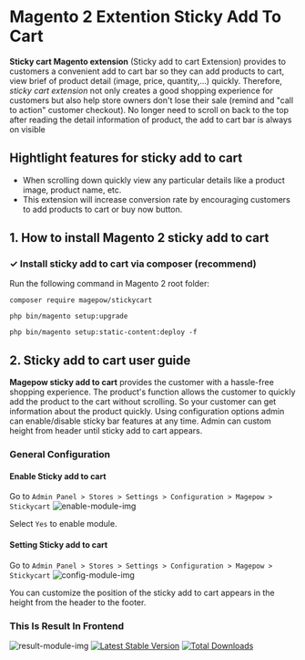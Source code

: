 # Magento 2 Extention Sticky Add To Cart
**Sticky cart Magento extension** (Sticky add to cart Extension) provides to customers a convenient add to cart bar so they can add products to cart, view brief of product detail (image, price, quantity,...) quickly. Therefore, *sticky cart extension* not only creates a good shopping experience for customers but also help store owners don't lose their sale (remind and "call to action" customer checkout). No longer need to scroll on back to the top after reading the detail information of product, the add to cart bar is always on visible
## Hightlight features for sticky add to cart
 * When scrolling down quickly view any particular details like a product image, product name, etc.
 * This extension will increase conversion rate by encouraging customers to add products to cart or buy now button.
## 1. How to install Magento 2 sticky add to cart
### ✓ Install sticky add to cart via composer (recommend)
Run the following command in Magento 2 root folder:

`composer require magepow/stickycart`

`php bin/magento setup:upgrade`

`php bin/magento setup:static-content:deploy -f`
## 2. Sticky add to cart user guide
**Magepow sticky add to cart** provides the customer with a hassle-free shopping experience. The product's function allows the customer to quickly add the product to the cart without scrolling. So your customer can get information about the product quickly. Using configuration options admin can enable/disable sticky bar features at any time. Admin can custom height from header until sticky add to cart appears.
### General Configuration
#### Enable Sticky add to cart
Go to `Admin Panel > Stores > Settings > Configuration > Magepow > Stickycart`
![enable-module-img](https://github.com/magepow/stickycart/blob/master/media/enable.PNG)

Select `Yes` to enable module.
#### Setting Sticky add to cart
Go to `Admin Panel > Stores > Settings > Configuration > Magepow > Stickycart`
![config-module-img](https://github.com/magepow/stickycart/blob/master/media/config.PNG)

You can customize the position of the sticky add to cart appears in the height from the header to the footer.
### This Is Result In Frontend
![result-module-img](https://github.com/magepow/stickycart/blob/master/media/ezgif-2-a64cab6485a1.gif)
[![Latest Stable Version](https://poser.pugx.org/magepow/magento2-stickycart/v/stable)](https://packagist.org/packages/magepow/magento2-stickycart)
[![Total Downloads](https://poser.pugx.org/magepow/magento2-stickycart/downloads)](https://packagist.org/packages/magepow/magento2-stickycart)


